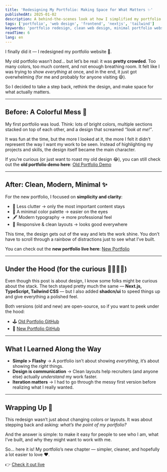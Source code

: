 ```yaml
---
title: 'Redesigning My Portfolio: Making Space for What Matters ✨'
publishedAt: 2025-01-02
description: A behind-the-scenes look at how I simplified my portfolio website. I went from a crowded, colorful design to a clean, minimal, and modern look that puts my work front and center. See the before & after, check out the live demos, and explore the open-source code on GitHub.
tags: ['portfolio', 'web design', 'frontend', 'nextjs', 'tailwind']
keywords: 'portfolio redesign, clean web design, minimal portfolio website, frontend portfolio, nextjs portfolio, tailwind portfolio, shadcn ui, portfolio before and after, developer portfolio tips, software engineer portfolio'
readTime: 6
lang: en
---
```


I finally did it — I redesigned my portfolio website 🎉.

My old portfolio wasn’t _bad_… but let’s be real: it was **pretty crowded**. Too many colors, too much content, and not enough breathing room. It felt like I was trying to show _everything_ at once, and in the end, it just got overwhelming (for me and probably for anyone visiting 😅).

So I decided to take a step back, rethink the design, and make space for what actually matters.

---

## Before: A Colorful Mess 🌈

My first portfolio was loud. Think: lots of bright colors, multiple sections stacked on top of each other, and a design that screamed _“look at me!”_.

It was fun at the time, but the more I looked at it, the more I felt it didn’t represent the way I want my work to be seen. Instead of highlighting my projects and skills, the design itself became the main character.

If you’re curious (or just want to roast my old design 😂), you can still check out the **old portfolio demo here**: [Old Portfolio Demo](/oldportfolio)

---

## After: Clean, Modern, Minimal ✨

For the new portfolio, I focused on **simplicity and clarity**:

- 🧹 Less clutter → only the most important content stays
- 🎨 A minimal color palette → easier on the eyes
- 🖋️ Modern typography → more professional feel
- 📱 Responsive & clean layouts → looks good everywhere

This time, the design gets out of the way and lets the work shine. You don’t have to scroll through a rainbow of distractions just to see what I’ve built.

You can check out the **new portfolio live here**: [New Portfolio](/)

---

## Under the Hood (for the curious 👩‍💻👨‍💻)

Even though this post is about design, I know some folks might be curious about the stack. The tech stayed pretty much the same — **Next.js, TypeScript, Tailwind CSS** — but I also added **shadcn/ui** to speed things up and give everything a polished feel.

Both versions (old and new) are open-source, so if you want to peek under the hood:

- 🕹️ [Old Portfolio GitHub](#)
- 🚀 [New Portfolio GitHub](#)

---

## What I Learned Along the Way

- **Simple > Flashy** → A portfolio isn’t about showing _everything_, it’s about showing the _right_ things.
- **Design is communication** → Clean layouts help recruiters (and anyone else) actually _understand_ my work faster.
- **Iteration matters** → I had to go through the messy first version before realizing what I really wanted.

---

## Wrapping Up 🎁

This redesign wasn’t just about changing colors or layouts. It was about stepping back and asking: _what’s the point of my portfolio?_

And the answer is simple: to make it easy for people to see who I am, what I’ve built, and why they might want to work with me.

So… here it is! My portfolio’s new chapter — simpler, cleaner, and hopefully a lot easier to love ❤️.

👉 [Check it out live](/)
